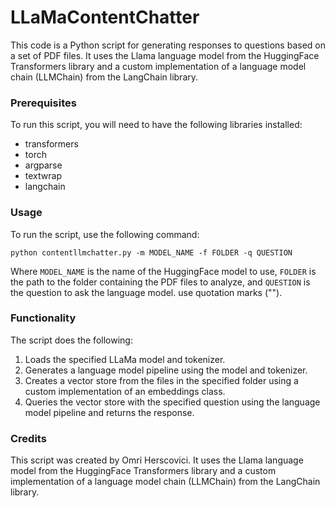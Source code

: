 # LLaMaContentChatter
This code is a Python script for generating responses to questions based on a set of PDF files. It uses the Llama language model from the HuggingFace Transformers library and a custom implementation of a language model chain (LLMChain) from the LangChain library.

### Prerequisites

To run this script, you will need to have the following libraries installed:

- transformers
- torch
- argparse
- textwrap
- langchain

### Usage

To run the script, use the following command:

```
python contentllmchatter.py -m MODEL_NAME -f FOLDER -q QUESTION
```

Where `MODEL_NAME` is the name of the HuggingFace model to use, `FOLDER` is the path to the folder containing the PDF files to analyze, and `QUESTION` is the question to ask the language model. use quotation marks ("").

### Functionality

The script does the following:

1. Loads the specified LLaMa model and tokenizer.
2. Generates a language model pipeline using the model and tokenizer.
3. Creates a vector store from the files in the specified folder using a custom implementation of an embeddings class.
4. Queries the vector store with the specified question using the language model pipeline and returns the response.

### Credits

This script was created by Omri Herscovici. It uses the Llama language model from the HuggingFace Transformers library and a custom implementation of a language model chain (LLMChain) from the LangChain library.
